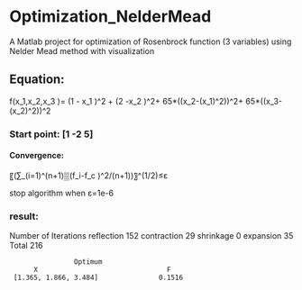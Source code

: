 # Optimization_NelderMead
A Matlab project for optimization of Rosenbrock function (3 variables) using Nelder Mead method with visualization

## Equation:
f(x_1,x_2,x_3 )= (1 - x_1 )^2  + (2 -x_2 )^2+ 65*((x_2-(x_1)^2))^2+ 65*((x_3-(x_2)^2))^2

### Start point: [1 -2 5]

#### Convergence:
〖(∑_(i=1)^(n+1)▒(f_i-f_c )^2/(n+1))〗^(1/2)≤ε 

stop algorithm when ε=1e-6

### result:

Number of Iterations
reflection    152
contraction   29
shrinkage	    0
expansion	    35
Total         216

                    Optimum
          X	                               F
     [1.365, 1.866, 3.484]               0.1516
                 	



